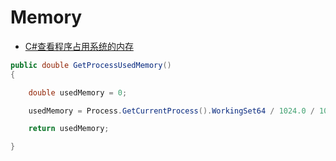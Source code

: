 
# Memory

- [C#查看程序占用系统的内存](https://blog.csdn.net/lhypang2006/article/details/2584874?utm_source=blogxgwz2)

```c#
public double GetProcessUsedMemory()
{

    double usedMemory = 0;

    usedMemory = Process.GetCurrentProcess().WorkingSet64 / 1024.0 / 1024.0;

    return usedMemory;

}
```
